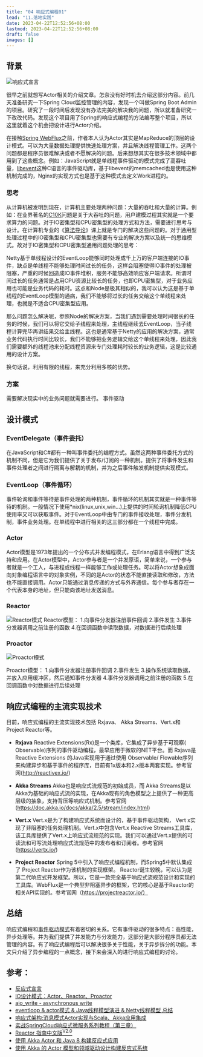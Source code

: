 ```yaml
---
title: "04 响应式编程01"
lead: "11.落地实践"
date: 2023-04-22T12:52:56+08:00
lastmod: 2023-04-22T12:52:56+08:00
draft: false
images: []
---
```


## 背景
![响应式宣言](images/architecture/11-04-01-01.webp)

很早之前就想写Actor相关的介绍文章。怎奈没有好时机去介绍这部分内容。前几天准备研究一下Spring Cloud监控管理的内容，发现一个叫做Spring Boot Admin的项目。研究了一段时间后发现没有办法完美的解决我的问题，所以就准备研究一下改改代码。发现这个项目用了Spring的响应式编程的方法编写整个项目，所以这里就着这个机会把设计进行Actor介绍。

在接触[Spring WebFlux](https://docs.spring.io/spring/docs/current/spring-framework-reference/web-reactive.html#spring-webflux)之前，作者本人认为Actor其实是MapReduce的顶层的设计模式。可以为大量数据处理提供快速处理方案，并且解决线程管理工作。这两个问题都是程序员很难解决或者不愿解决的问题。后来想想其实在很多技术领域中都用到了这些概念。例如：JavaScript就是单线程事件驱动的模式完成了高吞吐量，[libevent](http://libevent.org/)这种C语言的事件驱动库，基于libevent的memcached也是使用这种机制完成的，Nginx的实现方式也是基于这种模式去定义Work进程的。

### 思考

从计算机被发明到现在，计算机主要处理两种问题：大量的吞吐和大量的计算。例如：在业界著名的[C10K](https://segmentfault.com/a/1190000007240744)问题是关于大吞吐的问题，用户建模过程其实就是一个要求算力的问题。对于IO密集型和CPU密集型的处理方式和方法，需要进行思考与设计。在计算机专业的《[算法导论](https://book.douban.com/subject/1885170/)》课上就是专门的解决这些问题的。对于通用型处理过程中的IO密集型和CPU密集型也需要有专业的解决方案以及统一的思维模式。故对于IO密集型和CPU密集型通用问题处理的思考：

Netty基于单线程设计的EventLoop能够同时处理成千上万的客户端连接的IO事件，缺点是单线程不能够处理时间过长的任务，这样会阻塞使得IO事件的处理被阻塞，严重的时候回造成IO事件堆积，服务不能够高效响应客户端请求。所谓时间过长的任务通常是占用CPU资源比较长的任务，也即CPU密集型，对于业务应用也可能是业务代码的耗时。这点和Node是极其相似的，我可以认为这是基于单线程的EventLoop模型的通病，我们不能够将过长的任务交给这个单线程来处理，也就是不适合CPU密集型应用。

那么问题怎么解决呢，参照Node的解决方案，当我们遇到需要处理时间很长的任务的时候，我们可以将它交给子线程来处理，主线程继续去EventLoop，当子线程计算完毕再讲结果交给主线程。这也是通常基于Netty的应用的解决方案，通常业务代码执行时间比较长，我们不能够把业务逻辑交给这个单线程来处理，因此我们需要额外的线程池来分配线程资源来专门处理耗时较长的业务逻辑，这是比较通用的设计方案。

换句话说，利用有限的线程，来充分利用多核的优势。

### 方案

需要解决现实中的业务问题就需要进行。
事件驱动

## 设计模式

### EventDelegate（事件委托）
在JavaScript和C#都有一种叫事件委托的编程方式。虽然这两种事件委托方式的机制不同，但是它为我们提供了关于发布/订阅的一种机制。提供了将事件发生和事件处理者之间进行隔离与解耦的机制，并为之后事件触发机制提供实现模式。

### EventLoop（事件循环）
事件轮询和事件等待是事件处理的两种机制，事件循环的机制其实就是一种事件等待的机制。一般情况下使用*nix(linux,unix,win...)上提供的时间轮询机制降低CPU使用率又可以获取事件。对于EventLoop中由专门的事件接收处理，事件分发机制，事件业务处理。在单线程中进行相关的这三部分都在一个线程中完成。

### Actor
Actor模型是1973年提出的一个分布式并发编程模式，在Erlang语言中得到广泛支持和应用。在Actor模型中，Actor参与者是一个并发原语，简单来说，一个参与者就是一个工人，与进程或线程一样能够工作或处理任务。可以将Actor想象成面向对象编程语言中的对象实例，不同的是Actor的状态不能直接读取和修改，方法也不能直接调用。Actor只能通过消息传递的方式与外界通信。每个参与者存在一个代表本身的地址，但只能向该地址发送消息。

### Reactor
![Reactor模式](images/architecture/11-04-01-02.webp)
Reactor模型： 
1.向事件分发器注册事件回调 
2.事件发生 
3.事件分发器调用之前注册的函数 
4.在回调函数中读取数据，对数据进行后续处理

### Proactor
![Proactor模式](images/architecture/11-04-01-03.webp)

Proactor模型： 
1.向事件分发器注册事件回调 
2.事件发生 
3.操作系统读取数据，并放入应用缓冲区，然后通知事件分发器 
4.事件分发器调用之前注册的函数 
5.在回调函数中对数据进行后续处理  


## 响应式编程的主流实现技术
目前，响应式编程的主流实现技术包括 Rxjava、 Akka Streams、Vert.x和Project Reactor等。

- **Rxjava**
Reactive Extensions(Rx)是一个类库，它集成了异步基于可观察( Observable)序列的事件驱动编程，最早应用于微软的NET平台。而 Rxjava是 Reactive Extensions 的Java实现用于通过使用 Observable/ Flowable序列来构建异步和基于事件的程序库，目前有1x版本和2.x版本两套实现。参考官网(http://reactivex.io/)

- **Akka Streams**
Akka也是响应式流规范的初始成员，而 Akka Streams是以Akka为基础的响应式流的实现，在Akka现有的角色模型之上提供了一种更高层级的抽象，支持背压等响应式机制。参考官网(https://doc.akka.io/docs/akka/2.5/stream/index.html)

- **Vert.x**
Vert.x是为了构建响应式系统而设计的，基于事件驱动架构， Vert x实现了非阻塞的任务处理机制。Vert.x中包含Vert.x Reactive Streams工具库，该工具库提供了Vert.x上响应式流规范的实现。我们可以通过Vert.x提供的可读流和可写流处理响应式流规范中的发布者和订阅者。参考官网(https://vertx.io/)

- **Project Reactor**
Spring 5中引入了响应式编程机制，而Spring5中默认集成了 Project Reactor作为该机制的实现框架。 Reactor诞生较晚，可以认为是第二代响应式开发框架。所以，它是一款完全基于响应式流规范设计和实现的工具库。WebFlux是一个典型非阻塞异步的框架，它的核心是基于Reactor的相关API实现的。参考官网（https://projectreactor.io/）

## 总结

响应式编程和[事件驱动模式](https://www.jianshu.com/p/dbccd0d33a74)有着密切的关系。它有事件驱动的很多特点：高性能，异步处理等。并为我们提供了并发能力与分发能力，这部分是大部分程序员都无法管理的内容。有了响应式编程后可以解决很多关于性能，关于异步拆分的功能。本文只介绍了异步编程的一点概念，接下来会深入的进行响应式编程的讨论。

## 参考：
- [反应式宣言](https://www.reactivemanifesto.org/zh-CN)
- [IO设计模式：Actor、Reactor、Proactor](http://itindex.net/detail/58793-io-%E8%AE%BE%E8%AE%A1%E6%A8%A1%E5%BC%8F-actor)
- [aio_write - asynchronous write](http://www.man7.org/linux/man-pages/man3/aio_write.3.html)
- [eventloop & actor模式 & Java线程模型演进 & Netty线程模型 总结](https://www.cnblogs.com/charlesblc/p/6248161.html)
- [响应式架构:消息模式Actor实现与Scala、Akka应用集成](https://book.douban.com/subject/26829063/)
- [实战SpringCloud响应式微服务系列教程（第三章）](https://blog.csdn.net/weixin_38405253/article/details/100116771)
- [ Reactor 指南中文版<sup>V2.0</sup>](http://projectreactor.mydoc.io/?t=44480)
- [使用 Akka Actor 和 Java 8 构建反应式应用](https://www.infoq.cn/article/Building-Reactive-Applications-with-Akka)
- [使用 Akka 的 Actor 模型和领域驱动设计构建反应式系统](https://www.infoq.cn/article/Reactive-Systems-Akka-Actors-DomainDrivenDesign/)
